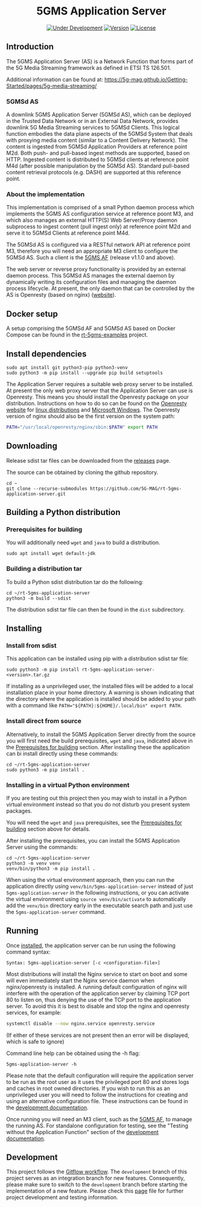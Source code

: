 <h1 align="center">5GMS Application Server</h1>
<p align="center">
  <a href="#"><img src="https://img.shields.io/badge/Status-Under_Development-yellow" alt="Under Development"></a>
  <a href="https://github.com/5G-MAG/rt-5gms-application-server/releases/latest"><img src="https://img.shields.io/github/v/release/5G-MAG/rt-5gms-application-server?label=Version" alt="Version"></a>
  <a href="https://drive.google.com/file/d/1cinCiA778IErENZ3JN52VFW-1ffHpx7Z/view"><img src="https://img.shields.io/badge/License-5G--MAG%20Public%20License%20(v1.0)-blue" alt="License"></a>
</p>

## Introduction

The 5GMS Application Server (AS) is a Network Function that forms part of the 5G Media Streaming framework as defined
in ETSI TS 126.501.

Additional information can be found at: https://5g-mag.github.io/Getting-Started/pages/5g-media-streaming/

### 5GMSd AS

A downlink 5GMS Application Server (5GMSd AS), which can be deployed in the Trusted Data Network or in an External Data
Network, provides downlink 5G Media Streaming services to 5GMSd Clients. This logical function embodies the data plane
aspects of the 5GMSd System that deals with proxying media content (similar to a Content Delivery Network). The content
is ingested from 5GMSd Application Providers at reference point M2d. Both push- and pull-based ingest methods are
supported, based on HTTP. Ingested content is distributed to 5GMSd clients at reference point M4d (after possible
manipulation by the 5GMSd AS). Standard pull-based content retrieval protocols (e.g. DASH) are supported at this
reference point.

### About the implementation

This implementation is comprised of a small Python daemon process which implements the 5GMS AS configuration service at
reference poont M3,
and which also manages an external HTTP(S) Web Server/Proxy daemon subprocess to ingest content (pull ingest only) at
reference point M2d
and serve it to 5GMSd Clients at reference point M4d.

The 5GMSd AS is configured via a RESTful network API at reference point M3, therefore you will need an appropriate M3
client to configure the 5GMSd AS. Such a client is the
[5GMS AF](https://github.com/5G-MAG/rt-5gms-application-function) (release v1.1.0 and above).

The web server or reverse proxy functionality is provided by an external daemon process. This 5GMSd AS manages the
external daemon by dynamically writing its configuration files and managing the daemon process lifecycle. At present,
the only daemon that can be controlled by the AS is Openresty (based on nginx) ([website](https://openresty.org/)).

## Docker setup

A setup comprising the 5GMSd AF and 5GMSd AS based on Docker Compose can be found in the
[rt-5gms-examples](https://github.com/5G-MAG/rt-5gms-examples/tree/development/5gms-docker-setup) project.

## Install dependencies

```
sudo apt install git python3-pip python3-venv
sudo python3 -m pip install --upgrade pip build setuptools
```

The Application Server requires a suitable web proxy server to be installed. At present the only web proxy server that
the Application Server can use is Openresty. This means you should install the Openresty package on your distribution.
Instructions on how to do so can be found on the [Openresty website](https://openresty.org/en/download.html)
for [linux distributions](https://openresty.org/en/linux-packages.html)
and [Microsoft Windows](https://openresty.org/en/download.html#windows). The Openresty version of nginx should also be
the first version on the system path:

```bash
PATH="/usr/local/openresty/nginx/sbin:$PATH" export PATH
```

## Downloading

Release sdist tar files can be downloaded from
the [releases](https://github.com/5G-MAG/rt-5gms-application-server/releases) page.

The source can be obtained by cloning the github repository.

```
cd ~
git clone --recurse-submodules https://github.com/5G-MAG/rt-5gms-application-server.git
```

## Building a Python distribution

### Prerequisites for building

You will additionally need `wget` and `java` to build a distribution.

```
sudo apt install wget default-jdk
```

### Building a distribution tar

To build a Python sdist distribution tar do the following:

```
cd ~/rt-5gms-application-server
python3 -m build --sdist
```

The distribution sdist tar file can then be found in the `dist` subdirectory.

## Installing

### Install from sdist

This application can be installed using pip with a distribution sdist tar file:

```
sudo python3 -m pip install rt-5gms-application-server-<version>.tar.gz
```

If installing as a unprivileged user, the installed files will be added to a local installation place in your home
directory. A warning is shown indicating that the directory where the application is installed should be added to your
path with a command like `PATH="${PATH}:${HOME}/.local/bin" export PATH`.

### Install direct from source

Alternatively, to install the 5GMS Application Server directly from the source you will first need the build
prerequisites, `wget` and `java`, indicated above in the [Prerequisites for building](#prerequisites-for-building)
section. After installing these the application can bi install directly using these commands:

```
cd ~/rt-5gms-application-server
sudo python3 -m pip install .
```

### Installing in a virtual Python environment

If you are testing out this project then you may wish to install in a Python virtual environment instead so that you do
not disturb you present system packages.

You will need the `wget` and `java` prerequisites, see the [Prerequisites for building](#prerequisites-for-building)
section above for details.

After installing the prerequisites, you can install the 5GMS Application Server using the commands:

```
cd ~/rt-5gms-application-server
python3 -m venv venv
venv/bin/python3 -m pip install .
```

When using the virtual environment approach, then you can run the application directly using
`venv/bin/5gms-application-server` instead of just `5gms-application-server` in the following instructions, or you can
activate the virtual environment using `source venv/bin/activate` to automatically add the `venv/bin` directory early in
the executable search path and just use the `5gms-application-server` command.

## Running

Once [installed](#installing), the application server can be run using the following command syntax:

```
Syntax: 5gms-application-server [-c <configuration-file>]
```

Most distributions will install the Nginx service to start on boot and some will even immediately start the Nginx
service daemon when nginx/openresty is installed. A running default configuration of nginx will interfere with the
operation of the application server by claiming TCP port 80 to listen on, thus denying the use of the TCP port to the
application server. To avoid this it is best to disable and stop the nginx and openresty services, for example:

```bash
systemctl disable --now nginx.service openresty.service
```

(If either of these services are not present then an error will be displayed, which is safe to ignore)

Command line help can be obtained using the -h flag:

```
5gms-application-server -h
```

Please note that the default configuration will require the application server to be run as the root user as it uses the
privileged port 80 and stores logs and caches in root owned directories. If you wish to run this as an unprivileged user
you will need to follow the instructions for creating and using an alternative configuration file. These instructions
can be found in
the [development documentation](https://5g-mag.github.io/Getting-Started/pages/5g-media-streaming/usage/application-server/testing-AS.html#running-the-example-without-building).

Once running you will need an M3 client, such as the [5GMS AF](https://github.com/5G-MAG/rt-5gms-application-function),
to manage the running AS. For standalone configuration for testing, see the "Testing without the Application Function"
section of
the [development documentation](https://5g-mag.github.io/Getting-Started/pages/5g-media-streaming/usage/application-server/testing-AS.html#testing-without-the-application-function).

## Development

This project follows
the [Gitflow workflow](https://www.atlassian.com/git/tutorials/comparing-workflows/gitflow-workflow). The `development`
branch of this project serves as an integration branch for new features. Consequently, please make sure to switch to the
`development`
branch before starting the implementation of a new feature. Please check
this [page](https://5g-mag.github.io/Getting-Started/pages/5g-media-streaming/usage/application-server/testing-AS.html)
file for
further project development and testing information.
